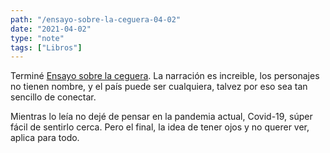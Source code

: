```yaml
---
path: "/ensayo-sobre-la-ceguera-04-02"
date: "2021-04-02"
type: "note"
tags: ["Libros"]
---
```


Terminé [Ensayo sobre la ceguera](/note/ensayo-sobre-la-ceguera-01-01). La narración es increible, los personajes no tienen nombre, y el país puede ser cualquiera, talvez por eso sea tan sencillo de conectar.

Mientras lo leía no dejé de pensar en la pandemia actual, Covid-19, súper fácil de sentirlo cerca. Pero el final, la idea de tener ojos y no querer ver, aplica para todo.
